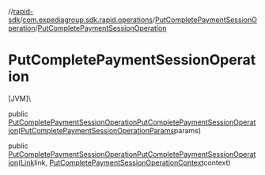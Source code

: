 //[rapid-sdk](../../../index.md)/[com.expediagroup.sdk.rapid.operations](../index.md)/[PutCompletePaymentSessionOperation](index.md)/[PutCompletePaymentSessionOperation](-put-complete-payment-session-operation.md)

# PutCompletePaymentSessionOperation

[JVM]\

public [PutCompletePaymentSessionOperation](index.md)[PutCompletePaymentSessionOperation](-put-complete-payment-session-operation.md)([PutCompletePaymentSessionOperationParams](../-put-complete-payment-session-operation-params/index.md)params)

public [PutCompletePaymentSessionOperation](index.md)[PutCompletePaymentSessionOperation](-put-complete-payment-session-operation.md)([Link](../../com.expediagroup.sdk.rapid.models/-link/index.md)link, [PutCompletePaymentSessionOperationContext](../-put-complete-payment-session-operation-context/index.md)context)
